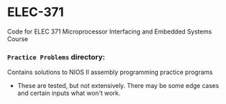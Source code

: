 # ELEC-371
Code for ELEC 371 Microprocessor Interfacing and Embedded Systems Course 

### ``Practice Problems`` directory:
Contains solutions to NIOS II assembly programming practice programs
- These are tested, but not extensively. There may be some edge cases and certain inputs what won't work.
